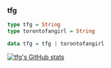 ### tfg

```haskell
type tfg = String
type torontofangirl = String

data tfg = tfg | torontofangirl
```

[![tfg's GitHub stats](https://github-readme-stats.vercel.app/api?username=torontofangirl)](https://github.com/anuraghazra/github-readme-stats)

<!--
**torontofangirl/torontofangirl** is a ✨ _special_ ✨ repository because its `README.md` (this file) appears on your GitHub profile.

Here are some ideas to get you started:

- 🔭 I’m currently working on ...
- 🌱 I’m currently learning ...
- 👯 I’m looking to collaborate on ...
- 🤔 I’m looking for help with ...
- 💬 Ask me about ...
- 📫 How to reach me: ...
- 😄 Pronouns: ...
- ⚡ Fun fact: ...
-->
